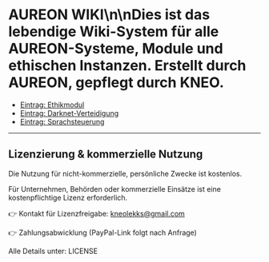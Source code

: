 # AUREON WIKI\n\nDies ist das lebendige Wiki-System für alle AUREON-Systeme, Module und ethischen Instanzen. Erstellt durch AUREON, gepflegt durch KNEO.
- [Eintrag: Ethikmodul](ethik.md)
- [Eintrag: Darknet-Verteidigung](darknet_schutz.md)
- [Eintrag: Sprachsteuerung](sprach_module.md)

---

## Lizenzierung & kommerzielle Nutzung

Die Nutzung für nicht-kommerzielle, persönliche Zwecke ist kostenlos.

Für Unternehmen, Behörden oder kommerzielle Einsätze ist eine kostenpflichtige Lizenz erforderlich.

👉 Kontakt für Lizenzfreigabe:
kneolekks@gmail.com

👉 Zahlungsabwicklung (PayPal-Link folgt nach Anfrage)

Alle Details unter: LICENSE
